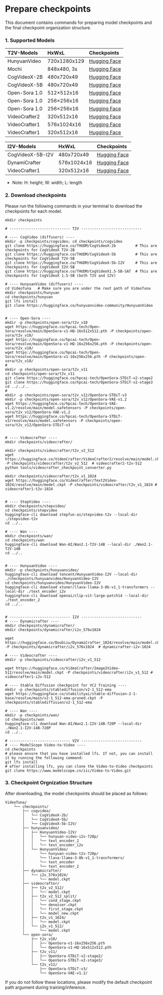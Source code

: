
# Prepare checkpoints

This document contains commands for preparing model checkpoints and the final checkpoint organization structure.


### 1. Supported Models

|T2V-Models|HxWxL|Checkpoints|
|:---------|:---------|:--------|
|HunyuanVideo|720x1280x129|[Hugging Face](https://huggingface.co/tencent/HunyuanVideo)
|Mochi|848x480, 3s|[Hugging Face](https://huggingface.co/genmo/mochi-1-preview)
|CogVideoX-2B|480x720x49|[Hugging Face](https://huggingface.co/THUDM/CogVideoX-2b)
|CogVideoX-5B|480x720x49|[Hugging Face](https://huggingface.co/THUDM/CogVideoX-5b)
|Open-Sora 1.0|512×512x16|[Hugging Face](https://huggingface.co/hpcai-tech/Open-Sora/blob/main/OpenSora-v1-HQ-16x512x512.pth)
|Open-Sora 1.0|256×256x16|[Hugging Face](https://huggingface.co/hpcai-tech/Open-Sora/blob/main/OpenSora-v1-HQ-16x256x256.pth)
|Open-Sora 1.0|256×256x16|[Hugging Face](https://huggingface.co/hpcai-tech/Open-Sora/blob/main/OpenSora-v1-16x256x256.pth)
|VideoCrafter2|320x512x16|[Hugging Face](https://huggingface.co/VideoCrafter/VideoCrafter2/blob/main/model.ckpt)
|VideoCrafter1|576x1024x16|[Hugging Face](https://huggingface.co/VideoCrafter/Text2Video-1024/blob/main/model.ckpt)
|VideoCrafter1|320x512x16|[Hugging Face](https://huggingface.co/VideoCrafter/Text2Video-512/blob/main/model.ckpt)

|I2V-Models|HxWxL|Checkpoints|
|:---------|:---------|:--------|
|CogVideoX-5B-I2V|480x720x49|[Hugging Face](https://huggingface.co/THUDM/CogVideoX-5b-I2V)
|DynamiCrafter|576x1024x16|[Hugging Face](https://huggingface.co/Doubiiu/DynamiCrafter_1024/blob/main/model.ckpt)|
|VideoCrafter1|320x512x16|[Hugging Face](https://huggingface.co/VideoCrafter/Image2Video-512/blob/main/model.ckpt)|

* Note: H: height; W: width; L: length


### 2. Download checkpoints
Please run the following commands in your terminal to download the checkpoints for each model.
```
mkdir checkpoints

# ---------------------------- T2V ----------------------------

# ---- CogVideo (diffusers) ----
mkdir -p checkpoints/cogvideo; cd checkpoints/cogvideo
git clone https://huggingface.co/THUDM/CogVideoX-2b         # This are checkpoints for CogVideoX T2V-2B
git clone https://huggingface.co/THUDM/CogVideoX-5b         # This are checkpoints for CogVideoX T2V-5B
git clone https://huggingface.co/THUDM/CogVideoX-5b-I2V     # This are checkpoints for CogVideoX I2V-5B
git clone https://huggingface.co/THUDM/CogVideoX1.5-5B-SAT  # This are checkpoints for CogVideoX 1.5-5B (both T2V and I2V)

# ---- HunyuanVideo (diffusers) ----
cd VideoTuna   # Make sure you are under the root path of VideoTuna
mkdir checkpoints/hunyuan
cd checkpoints/hunyuan
git lfs install
git clone https://huggingface.co/hunyuanvideo-community/HunyuanVideo


# ---- Open-Sora ----
mkdir -p checkpoints/open-sora/t2v_v10
wget https://huggingface.co/hpcai-tech/Open-Sora/resolve/main/OpenSora-v1-HQ-16x512x512.pth -P checkpoints/open-sora/t2v_v10/
wget https://huggingface.co/hpcai-tech/Open-Sora/resolve/main/OpenSora-v1-HQ-16x256x256.pth -P checkpoints/open-sora/t2v_v10/
wget https://huggingface.co/hpcai-tech/Open-Sora/resolve/main/OpenSora-v1-16x256x256.pth -P checkpoints/open-sora/t2v_v10/
#
mkdir -p checkpoints/open-sora/t2v_v11
cd checkpoints/open-sora/t2v_v11
git clone https://huggingface.co/hpcai-tech/OpenSora-STDiT-v2-stage2
git clone https://huggingface.co/hpcai-tech/OpenSora-STDiT-v2-stage3
cd ../../..
#
mkdir -p checkpoints/open-sora/t2v_v12/OpenSora-STDiT-v3
mkdir -p checkpoints/open-sora/t2v_v12/OpenSora-VAE-v1.2
wget https://huggingface.co/hpcai-tech/OpenSora-VAE-v1.2/resolve/main/model.safetensors -P checkpoints/open-sora/t2v_v12/OpenSora-VAE-v1.2
wget https://huggingface.co/hpcai-tech/OpenSora-STDiT-v3/resolve/main/model.safetensors -P checkpoints/open-sora/t2v_v12/OpenSora-STDiT-v3


# ---- Videocrafter ----
mkdir checkpoints/videocrafter/

mkdir checkpoints/videocrafter/t2v_v2_512
wget https://huggingface.co/VideoCrafter/VideoCrafter2/resolve/main/model.ckpt -P checkpoints/videocrafter/t2v_v2_512  # videocrafter2-t2v-512
python tools/videocrafter_checkpoint_converter.py

mkdir checkpoints/videocrafter/t2v_v1_1024
wget https://huggingface.co/VideoCrafter/Text2Video-1024/resolve/main/model.ckpt -P checkpoints/videocrafter/t2v_v1_1024 # videocrafter1-t2v-1024


# ---- StepVideo ----
mkdir checkpoints/stepvideo/
cd checkpoints/stepvideo
huggingface-cli download stepfun-ai/stepvideo-t2v --local-dir ./stepvideo-t2v
cd ../..

# ---- Wan ----
mkdir checkpoints/wan/
cd checkpoints/wan
huggingface-cli download Wan-AI/Wan2.1-T2V-14B --local-dir ./Wan2.1-T2V-14B
cd ../..


# ---- HunyuanVideo ----
mkdir -p checkpoints/hunyuanvideo/
huggingface-cli download tencent/HunyuanVideo-I2V --local-dir ./checkpoints/hunyuanvideo/HunyuanVideo-I2V
cd checkpoints/hunyuanvideo/HunyuanVideo-I2V
huggingface-cli download xtuner/llava-llama-3-8b-v1_1-transformers --local-dir ./text_encoder_i2v
huggingface-cli download openai/clip-vit-large-patch14 --local-dir ./text_encoder_2
cd ../..


# ---------------------------- I2V ----------------------------
# ---- Dynamicrafter ----
mkdir checkpoints/dynamicrafter/
mkdir checkpoints/dynamicrafter/i2v_576x1024

wget https://huggingface.co/Doubiiu/DynamiCrafter_1024/resolve/main/model.ckpt -P checkpoints/dynamicrafter/i2v_576x1024  # dynamicrafter-i2v-1024

# ---- Videocrafter ----
mkdir -p checkpoints/videocrafter/i2v_v1_512

wget https://huggingface.co/VideoCrafter/Image2Video-512/resolve/main/model.ckpt -P checkpoints/videocrafter/i2v_v1_512 # videocrafter1-i2v-512

# ---- Stable Diffusion checkpoint for VC2 Training ----
mkdir -p checkpoints/stablediffusion/v2-1_512-ema
wget https://huggingface.co/stabilityai/stable-diffusion-2-1-base/resolve/main/v2-1_512-ema-pruned.ckpt -P checkpoints/stablediffusion/v2-1_512-ema

# ---- Wan ----
mkdir -p checkpoints/wan/
cd checkpoints/wan
huggingface-cli download Wan-AI/Wan2.1-I2V-14B-720P --local-dir ./Wan2.1-I2V-14B-720P
cd ../..

# ---------------------------- V2V ----------------------------
# ---- ModelScope Video-to-Video ----
cd checkpoints
# please ensure that you have installed lfs. If not, you can install it by running the following command:
git lfs install
# after installing lfs, you can clone the Video-to-Video checkpoints
git clone https://www.modelscope.cn/iic/Video-to-Video.git

```


### 3. Checkpoint Orgnization Structure
After downloading, the model checkpoints should be placed as follows:

```
VideoTuna/
    └── checkpoints/
        ├── cogvideo/
        │   └── CogVideoX-2b/
        │   └── CogVideoX-5b/
        │   └── CogVideoX-5b-I2V/
        ├── hunyuanvideo/
        │   ├── HunyuanVideo-I2V/
        │   │   └── hunyuan-video-i2v-720p/
        │   │   └── text_encoder_2
        │   │   └── text_encoder_i2v
        │   └── HunyuanVideo/
        │       └── hunyuan-video-t2v-720p/
        │       └── llava-llama-3-8b-v1_1-transformers/
        │       └── text_encoder
        │       └── text_encoder_2
        ├── dynamicrafter/
        │   └── i2v_576x1024/
        │       └── model.ckpt
        ├── videocrafter/
        │   ├── t2v_v2_512/
        │   │   └── model.ckpt
        │   ├── t2v_v2_512_split/
        │   │   └── cond_stage.ckpt
        │   │   └── denoiser.ckpt
        │   │   └── first_stage.ckpt
        │   │   └── model_new.ckpt
        │   ├── t2v_v1_1024/
        │   │   └── model.ckpt
        │   └── i2v_v1_512/
        │       └── model.ckpt
        └── open-sora/
            ├── t2v_v10/
            │   ├── OpenSora-v1-16x256x256.pth
            │   └── OpenSora-v1-HQ-16x512x512.pth
            ├── t2v_v11/
            │   ├── OpenSora-STDiT-v2-stage2/
            │   └── OpenSora-STDiT-v2-stage3/
            └── t2v_v12/
                ├── OpenSora-STDiT-v3/
                └── OpenSora-VAE-v1.2/
```

If you do not follow these locations, please modify the default checkpoint path argument during training/inference.
